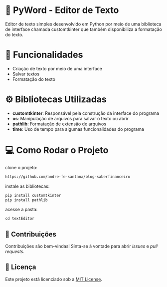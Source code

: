 # 📄 PyWord - Editor de Texto

Editor de texto simples desenvolvido em Python por meio de uma biblioteca de interface chamada customtkinter que também disponibiliza a formatação do texto. 

# 🎯 Funcionalidades

- Criação de texto por meio de uma interface
- Salvar textos
- Formatação do texto

# ⚙ Bibliotecas Utilizadas

- **customtkinter**: Responsável pela construção da interface do programa
- **os**: Manipulação de arquivos para salvar o texto ou abrir
- **pathlib**: Formatação de extensão de arquivos
- **time**: Uso de tempo para algumas funcionalidades do programa

# 💻 Como Rodar o Projeto

clone o projeto:
```bash
https://github.com/andre-fe-santana/blog-saberfinanceiro
```

instale as bibliotecas:
```py
pip install customtkinter
pip install pathlib
```

acesse a pasta:
```py
cd textEditor
```

## 🤝 Contribuições

Contribuições são bem-vindas! Sinta-se à vontade para abrir *issues* e *pull requests*.

## 📄 Licença

Este projeto está licenciado sob a [MIT License](LICENSE).
